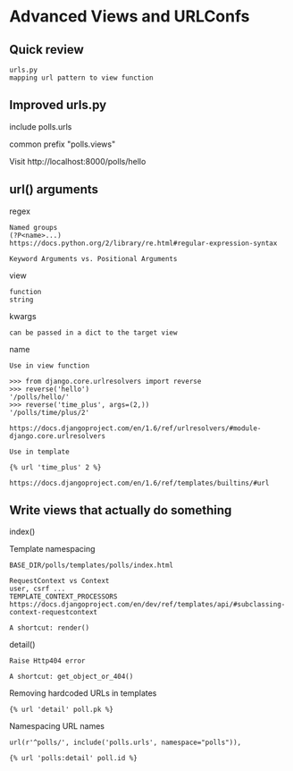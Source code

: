Advanced Views and URLConfs
===========================

Quick review
------------

    urls.py
    mapping url pattern to view function


Improved urls.py
----------------

include polls.urls

common prefix "polls.views"

Visit http://localhost:8000/polls/hello

url() arguments
---------------

regex

    Named groups
    (?P<name>...)
    https://docs.python.org/2/library/re.html#regular-expression-syntax

    Keyword Arguments vs. Positional Arguments

view

    function
    string

kwargs

    can be passed in a dict to the target view

name

    Use in view function
    
    >>> from django.core.urlresolvers import reverse
    >>> reverse('hello')
    '/polls/hello/'
    >>> reverse('time_plus', args=(2,))
    '/polls/time/plus/2'

    https://docs.djangoproject.com/en/1.6/ref/urlresolvers/#module-django.core.urlresolvers

    Use in template

    {% url 'time_plus' 2 %}

    https://docs.djangoproject.com/en/1.6/ref/templates/builtins/#url


Write views that actually do something
--------------------------------------

index()

Template namespacing

    BASE_DIR/polls/templates/polls/index.html

    RequestContext vs Context
    user, csrf ...
    TEMPLATE_CONTEXT_PROCESSORS
    https://docs.djangoproject.com/en/dev/ref/templates/api/#subclassing-context-requestcontext

    A shortcut: render()

detail()

    Raise Http404 error

    A shortcut: get_object_or_404()

Removing hardcoded URLs in templates

    {% url 'detail' poll.pk %}

Namespacing URL names

    url(r'^polls/', include('polls.urls', namespace="polls")),

    {% url 'polls:detail' poll.id %}
